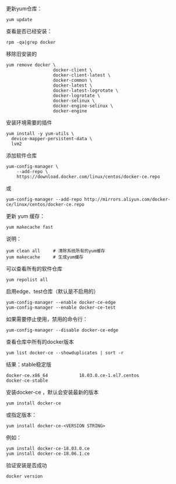 更新yum仓库：

```
yum update

```

查看是否已经安装：

```
rpm -qa|grep docker
```

移除旧安装的

```
yum remove docker \
                  docker-client \
                  docker-client-latest \
                  docker-common \
                  docker-latest \
                  docker-latest-logrotate \
                  docker-logrotate \
                  docker-selinux \
                  docker-engine-selinux \
                  docker-engine
```				  

安装环境需要的插件

```
yum install -y yum-utils \
  device-mapper-persistent-data \
  lvm2
```

添加软件仓库

```
yum-config-manager \
    --add-repo \
    https://download.docker.com/linux/centos/docker-ce.repo
```

或

```
yum-config-manager --add-repo http://mirrors.aliyun.com/docker-ce/linux/centos/docker-ce.repo
```

更新 yum 缓存：

```
yum makecache fast
```

说明：

```
yum clean all     # 清除系统所有的yum缓存
yum makecache     # 生成yum缓存
```

可以查看所有的软件仓库

```
yum repolist all
```

启用edge、test仓库（默认是不启用的）	

```
yum-config-manager --enable docker-ce-edge
yum-config-manager --enable docker-ce-test
```

如果需要停止使用，禁用的命令行：

```
yum-config-manager --disable docker-ce-edge
```

查看仓库中所有的docker版本

```
yum list docker-ce --showduplicates | sort -r
```

结果：stable稳定版

```
docker-ce.x86_64            18.03.0.ce-1.el7.centos             docker-ce-stable
```

安装docker-ce ，默认会安装最新的版本

```
yum install docker-ce
```

或指定版本：

```
yum install docker-ce-<VERSION STRING>
```

例如：

```
yum install docker-ce-18.03.0.ce
yum install docker-ce-18.06.1.ce
```

验证安装是否成功

```
docker version
```

